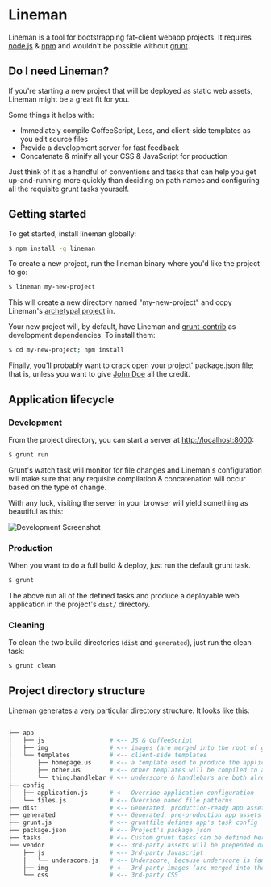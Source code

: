 # Lineman

Lineman is a tool for bootstrapping fat-client webapp projects. It requires [node.js](http://nodejs.org) & [npm](http://npmjs.org) and wouldn't be possible without [grunt](https://github.com/cowboy/grunt).

## Do I need Lineman?

If you're starting a new project that will be deployed as static web assets, Lineman might be a great fit for you.

Some things it helps with:

* Immediately compile CoffeeScript, Less, and client-side templates as you edit source files
* Provide a development server for fast feedback
* Concatenate & minify all your CSS & JavaScript for production

Just think of it as a handful of conventions and tasks that can help you get up-and-running more quickly than deciding on path names and configuring all the requisite grunt tasks yourself.

## Getting started

To get started, install lineman globally:

``` bash
$ npm install -g lineman
```

To create a new project, run the lineman binary where you'd like the project to go:

``` bash
$ lineman my-new-project
```

This will create a new directory named "my-new-project" and copy Lineman's [archetypal project](https://github.com/testdouble/lineman/tree/master/archetype) in.

Your new project will, by default, have Lineman and [grunt-contrib](https://github.com/gruntjs/grunt-contrib) as development dependencies. To install them:

``` bash
$ cd my-new-project; npm install
```

Finally, you'll probably want to crack open your project' package.json file; that is, unless you want to give [John Doe](https://github.com/testdouble/lineman/blob/master/archetype/package.json) all the credit.

## Application lifecycle

### Development

From the project directory, you can start a server at [http://localhost:8000](localhost:8000):

``` bash
$ grunt run
```

Grunt's watch task will monitor for file changes and Lineman's configuration will make sure that any requisite compilation & concatenation will occur based on the type of change.

With any luck, visiting the server in your browser will yield something as beautiful as this:

![Development Screenshot](http://i.minus.com/i1vI8cdB0tRPK.png)

### Production

When you want to do a full build & deploy, just run the default grunt task.

``` bash
$ grunt
```

The above run all of the defined tasks and produce a deployable web application in the project's `dist/` directory.

### Cleaning

To clean the two build directories (`dist` and `generated`), just run the clean task:

``` bash
$ grunt clean
```

## Project directory structure

Lineman generates a very particular directory structure. It looks like this:

``` bash
.
├── app
│   ├── js                  # <-- JS & CoffeeScript
│   ├── img                 # <-- images (are merged into the root of generated & dist)
│   └── templates           # <-- client-side templates
│       ├── homepage.us     # <-- a template used to produce the application's index.html
│       ├── other.us        # <-- other templates will be compiled to a window.JST object
│       └── thing.handlebar # <-- underscore & handlebars are both already set up
├── config
│   ├── application.js      # <-- Override application configuration
│   └── files.js            # <-- Override named file patterns
├── dist                    # <-- Generated, production-ready app assets
├── generated               # <-- Generated, pre-production app assets
├── grunt.js                # <-- gruntfile defines app's task config
├── package.json            # <-- Project's package.json
├── tasks                   # <-- Custom grunt tasks can be defined here
└── vendor                  # <-- 3rd-party assets will be prepended or merged into the application
    ├── js                  # <-- 3rd-party Javascript
    │   └── underscore.js   # <-- Underscore, because underscore is fantastic.
    ├── img                 # <-- 3rd-party images (are merged into the root of generated & dist)
    └── css                 # <-- 3rd-party CSS

```
